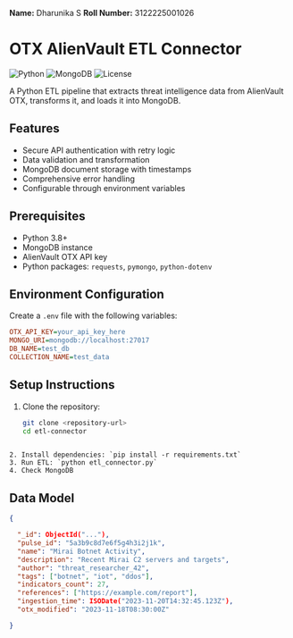 **Name:** Dharunika S
**Roll Number:** 3122225001026

# OTX AlienVault ETL Connector

![Python](https://img.shields.io/badge/python-3.8%2B-blue)
![MongoDB](https://img.shields.io/badge/MongoDB-4.4%2B-green)
![License](https://img.shields.io/badge/license-MIT-orange)

A Python ETL pipeline that extracts threat intelligence data from AlienVault OTX, transforms it, and loads it into MongoDB.

## Features

- Secure API authentication with retry logic
- Data validation and transformation
- MongoDB document storage with timestamps
- Comprehensive error handling
- Configurable through environment variables

## Prerequisites

- Python 3.8+
- MongoDB instance
- AlienVault OTX API key
- Python packages: `requests`, `pymongo`, `python-dotenv`

## Environment Configuration

Create a `.env` file with the following variables:

```ini
OTX_API_KEY=your_api_key_here
MONGO_URI=mongodb://localhost:27017
DB_NAME=test_db
COLLECTION_NAME=test_data
```

## Setup Instructions

1. Clone the repository:
   ```bash
   git clone <repository-url>
   cd etl-connector
   ```

```

2. Install dependencies: `pip install -r requirements.txt`
3. Run ETL: `python etl_connector.py`
4. Check MongoDB
```

## Data Model

```json
{

  "_id": ObjectId("..."),
  "pulse_id": "5a3b9c8d7e6f5g4h3i2j1k",
  "name": "Mirai Botnet Activity",
  "description": "Recent Mirai C2 servers and targets",
  "author": "threat_researcher_42",
  "tags": ["botnet", "iot", "ddos"],
  "indicators_count": 27,
  "references": ["https://example.com/report"],
  "ingestion_time": ISODate("2023-11-20T14:32:45.123Z"),
  "otx_modified": "2023-11-18T08:30:00Z"

}
```
